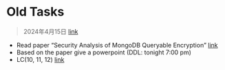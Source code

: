 # Old Tasks 

> 2024年4月15日 [link](./Task/oldTasks.html)

- Read paper “Security Analysis of MongoDB Queryable Encryption” [link](https://ethz.ch/content/dam/ethz/special-interest/infk/inst-infsec/appliedcrypto/research/Security-Analysis-of-MongoDB-Queryable-Encryption.pdf)
- Based on the paper give a powerpoint (DDL: tonight 7:00 pm)
- LC(10, 11, 12) [link](https://leetcode.cn/problemset/)